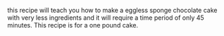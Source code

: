 this recipe will teach you how to make a eggless sponge chocolate cake with very less ingredients and it will require a time period of only 45 minutes. This recipe is for a one pound cake.